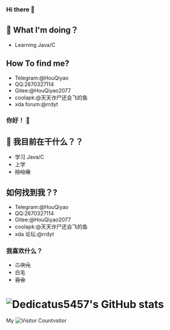 ### Hi there 👋
## 🤔 What I'm doing？
- Learning Java/C
## How To find me?
- Telegram:@HouQiyao
- QQ:2670327114
- Gitee:@HouQiyao2077
- coolapk:@天天诈尸还会飞的鱼
- xda forum:@rrdyt
### 你好！ 👋
## 🤔 我目前在干什么？？
- 学习 Java/C
- 上学
- ~~捡垃圾~~
## 如何找到我？?
- Telegram:@HouQiyao
- QQ:2670327114
- Gitee:@HouQiyao2077
- coolapk:@天天诈尸还会飞的鱼
- xda 论坛:@rrdyt
### 我喜欢什么？
- ~~二次元~~
- 白毛
- ~~百合~~

# ![Dedicatus5457's GitHub stats](https://github-readme-stats.vercel.app/api?username=Dedicatus5457&show_icons=true&theme=tokyonight)
 My ![Visitor Count](https://profile-counter.glitch.me/Dedicatus5457/count.svg)vsitor

<!--
**Dedicatus5457/Dedicatus5457** is a ✨ _special_ ✨ repository because its `README.md` (this file) appears on your GitHub profile.

Here are some ideas to get you started:

- 🔭 I’m currently working on ...
- 🌱 I’m currently learning ...
- 👯 I’m looking to collaborate on ...
- 🤔 I’m looking for help with ...
- 💬 Ask me about ...
- 📫 How to reach me: ...
- 😄 Pronouns: ...
- ⚡ Fun fact: ...
-->
